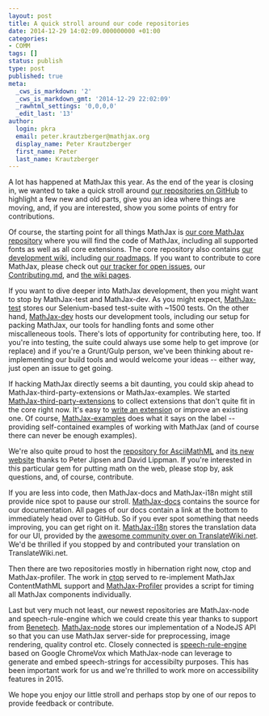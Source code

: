 ```yaml
---
layout: post
title: A quick stroll around our code repositories
date: 2014-12-29 14:02:09.000000000 +01:00
categories:
- COMM
tags: []
status: publish
type: post
published: true
meta:
  _cws_is_markdown: '2'
  _cws_is_markdown_gmt: '2014-12-29 22:02:09'
  _rawhtml_settings: '0,0,0,0'
  _edit_last: '13'
author:
  login: pkra
  email: peter.krautzberger@mathjax.org
  display_name: Peter Krautzberger
  first_name: Peter
  last_name: Krautzberger
---
```


A lot has happened at MathJax this year. As the end of the year is closing in, we wanted to take a quick stroll around [our repositories on GitHub](https://github.com/mathjax/) to highlight a few new and old parts, give you an idea where things are moving, and, if you are interested, show you some points of entry for contributions.

Of course, the starting point for all things MathJax is [our core MathJax repository](https://github.com/mathjax/MathJax) where you will find the code of MathJax, including all supported fonts as well as all core extensions. The core repository also contains [our development wiki](https://github.com/mathjax/MathJax/wiki), including [our roadmaps](https://github.com/mathjax/MathJax/wiki/Mathjax-roadmap). If you want to contribute to core MathJax, please check out  [our tracker for open issues](https://github.com/mathjax/MathJax/issues), our [Contributing.md](https://github.com/mathjax/MathJax/blob/master/CONTRIBUTING.md), and [the wiki pages](https://github.com/mathjax/MathJax/wiki).

If you want to dive deeper into MathJax development, then you might want to stop by MathJax-test and MathJax-dev. As you might expect, [MathJax-test](https://github.com/mathjax/mathjax) stores our Selenium-based test-suite with ~1500 tests. On the other hand, [MathJax-dev](https://github.com/mathjax/mathjax) hosts our development tools, including our setup for packing MathJax, our tools for handling fonts and some other miscalleneous tools. There's lots of opportunity for contributing here, too. If you're into testing, the suite could always use some help to get improve (or replace) and if you're a Grunt/Gulp person, we've been thinking about re-implementing our build tools and would welcome your ideas -- either way, just open an issue to get going.

If hacking MathJax directly seems a bit daunting, you could skip ahead to MathJax-third-party-extensions or MathJax-examples. We started [MathJax-third-party-extensions](https://github.com/mathjax/MathJax-third-party-extensions) to collect extensions that don't quite fit in the core right now. It's easy to [write an extension](http://docs.mathjax.org/en/latest/extension-writing.html) or improve an existing one. Of course, [MathJax-examples](https://github.com/mathjax/MathJax-examples) does what it says on the label -- providing self-contained examples of working with MathJax (and of course there can never be enough examples).

We're also quite proud to host the [repository for AsciiMathML](https://github.com/mathjax/asciimathml) and [its new website](https://github.com/asciimath/asciimath.github.io) thanks to Peter Jipsen and David Lippman. If you're interested in this particular gem for putting math on the web, please stop by, ask questions, and, of course, contribute.

If you are less into code, then MathJax-docs and MathJax-i18n might still provide nice spot to pause our stroll. [MathJax-docs](https://github.com/mathjax/MathJax-docs) contains the source for our documentation. All pages of our docs contain a link at the bottom to immediately head over to GitHub. So if you ever spot something that needs improving, you can get right on it. [MathJax-i18n](https://github.com/mathjax/MathJax-i18n) stores the translation data for our UI, provided by the [awesome community over on TranslateWiki.net](https://translatewiki.net/w/i.php?title=Special:MessageGroupStats&amp;group=out-mathjax-0-all#sortable:3=asc "Special:MessageGroupStats&amp;group=out-mathjax-0-all#sortable:3=asc"). We'd be thrilled if you stopped by and contributed your translation on TranslateWiki.net.

Then there are two repositories mostly in hibernation right now, ctop and MathJax-profiler. The work in [ctop](https://github.com/mathjax/ctop) served to re-implement MathJax ContentMathML support and [MathJax-Profiler](https://github.com/mathjax/MathJax-profiler) provides a script for timing all MathJax components individually.

Last but very much not least, our newest repositories are MathJax-node and speech-rule-engine which we could create this year thanks to support from [Benetech](http://benetech.org/). [MathJax-node](https://github.com/mathjax/MathJax-node) stores our implementation of a NodeJS API so that you can use MathJax server-side for preprocessing, image rendering, quality control etc. Closely connected is [speech-rule-engine](https://github.com/mathjax/speech-rule-engine) based on Google ChromeVox which MathJax-node can leverage to generate and embed speech-strings for accessibilty purposes. This has been important work for us and we're thrilled to work more on accessibility features in 2015.

We hope you enjoy our little stroll and perhaps stop by one of our repos to provide feedback or contribute.
